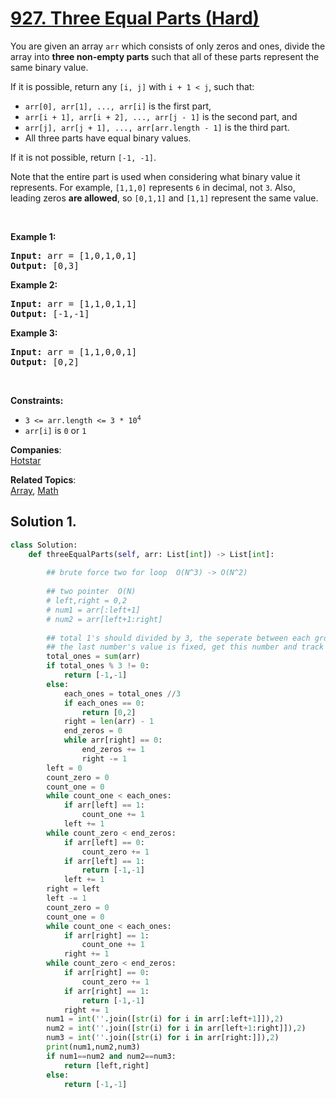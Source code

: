 # [927. Three Equal Parts (Hard)](https://leetcode.com/problems/three-equal-parts/)

<p>You are given an array <code>arr</code> which consists of only zeros and ones, divide the array into <strong>three non-empty parts</strong> such that all of these parts represent the same binary value.</p>

<p>If it is possible, return any <code>[i, j]</code> with <code>i + 1 &lt; j</code>, such that:</p>

<ul>
	<li><code>arr[0], arr[1], ..., arr[i]</code> is the first part,</li>
	<li><code>arr[i + 1], arr[i + 2], ..., arr[j - 1]</code> is the second part, and</li>
	<li><code>arr[j], arr[j + 1], ..., arr[arr.length - 1]</code> is the third part.</li>
	<li>All three parts have equal binary values.</li>
</ul>

<p>If it is not possible, return <code>[-1, -1]</code>.</p>

<p>Note that the entire part is used when considering what binary value it represents. For example, <code>[1,1,0]</code> represents <code>6</code> in decimal, not <code>3</code>. Also, leading zeros <strong>are allowed</strong>, so <code>[0,1,1]</code> and <code>[1,1]</code> represent the same value.</p>

<p>&nbsp;</p>
<p><strong>Example 1:</strong></p>
<pre><strong>Input:</strong> arr = [1,0,1,0,1]
<strong>Output:</strong> [0,3]
</pre><p><strong>Example 2:</strong></p>
<pre><strong>Input:</strong> arr = [1,1,0,1,1]
<strong>Output:</strong> [-1,-1]
</pre><p><strong>Example 3:</strong></p>
<pre><strong>Input:</strong> arr = [1,1,0,0,1]
<strong>Output:</strong> [0,2]
</pre>
<p>&nbsp;</p>
<p><strong>Constraints:</strong></p>

<ul>
	<li><code>3 &lt;= arr.length &lt;= 3 * 10<sup>4</sup></code></li>
	<li><code>arr[i]</code> is <code>0</code> or <code>1</code></li>
</ul>


**Companies**:  
[Hotstar](https://leetcode.com/company/hotstar)

**Related Topics**:  
[Array](https://leetcode.com/tag/array/), [Math](https://leetcode.com/tag/math/)

## Solution 1.

```python
class Solution:
    def threeEqualParts(self, arr: List[int]) -> List[int]:
        
        ## brute force two for loop  O(N^3) -> O(N^2)
        
        ## two pointer  O(N)
        # left,right = 0,2
        # num1 = arr[:left+1]
        # num2 = arr[left+1:right]
        
        ## total 1's should divided by 3, the seperate between each group of 1's
        ## the last number's value is fixed, get this number and track the first two value
        total_ones = sum(arr)
        if total_ones % 3 != 0:
            return [-1,-1]
        else:
            each_ones = total_ones //3
            if each_ones == 0:
                return [0,2]
            right = len(arr) - 1
            end_zeros = 0
            while arr[right] == 0:
                end_zeros += 1
                right -= 1
        left = 0
        count_zero = 0
        count_one = 0
        while count_one < each_ones:
            if arr[left] == 1:
                count_one += 1
            left += 1
        while count_zero < end_zeros:
            if arr[left] == 0:
                count_zero += 1
            if arr[left] == 1:
                return [-1,-1]
            left += 1
        right = left
        left -= 1
        count_zero = 0
        count_one = 0
        while count_one < each_ones:
            if arr[right] == 1:
                count_one += 1
            right += 1
        while count_zero < end_zeros:
            if arr[right] == 0:
                count_zero += 1
            if arr[right] == 1:
                return [-1,-1]
            right += 1
        num1 = int(''.join([str(i) for i in arr[:left+1]]),2)
        num2 = int(''.join([str(i) for i in arr[left+1:right]]),2)
        num3 = int(''.join([str(i) for i in arr[right:]]),2)
        print(num1,num2,num3)
        if num1==num2 and num2==num3:
            return [left,right]
        else:
            return [-1,-1]
        
        

```